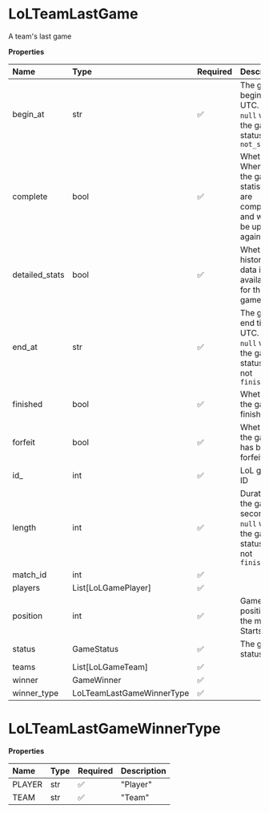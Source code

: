 # LoLTeamLastGame

A team's last game

**Properties**

| Name           | Type                      | Required | Description                                                                         |
| :------------- | :------------------------ | :------- | :---------------------------------------------------------------------------------- |
| begin_at       | str                       | ✅       | The game begin time, UTC. <br/>`null` when the game status is `not_started`         |
| complete       | bool                      | ✅       | Whether When `true`, the game statistics are complete and will not be updated again |
| detailed_stats | bool                      | ✅       | Whether historical data is available for the game                                   |
| end_at         | str                       | ✅       | The game end time, UTC. <br/>`null` when the game status is not `finished`          |
| finished       | bool                      | ✅       | Whether the game is finished                                                        |
| forfeit        | bool                      | ✅       | Whether the game has been forfeited                                                 |
| id\_           | int                       | ✅       | LoL game ID                                                                         |
| length         | int                       | ✅       | Duration of the game in seconds. <br/>`null` when the game status is not `finished` |
| match_id       | int                       | ✅       |                                                                                     |
| players        | List[LoLGamePlayer]       | ✅       |                                                                                     |
| position       | int                       | ✅       | Game position in the match. Starts at 1                                             |
| status         | GameStatus                | ✅       | The game status                                                                     |
| teams          | List[LoLGameTeam]         | ✅       |                                                                                     |
| winner         | GameWinner                | ✅       |                                                                                     |
| winner_type    | LoLTeamLastGameWinnerType | ✅       |                                                                                     |

# LoLTeamLastGameWinnerType

**Properties**

| Name   | Type | Required | Description |
| :----- | :--- | :------- | :---------- |
| PLAYER | str  | ✅       | "Player"    |
| TEAM   | str  | ✅       | "Team"      |

<!-- This file was generated by liblab | https://liblab.com/ -->

